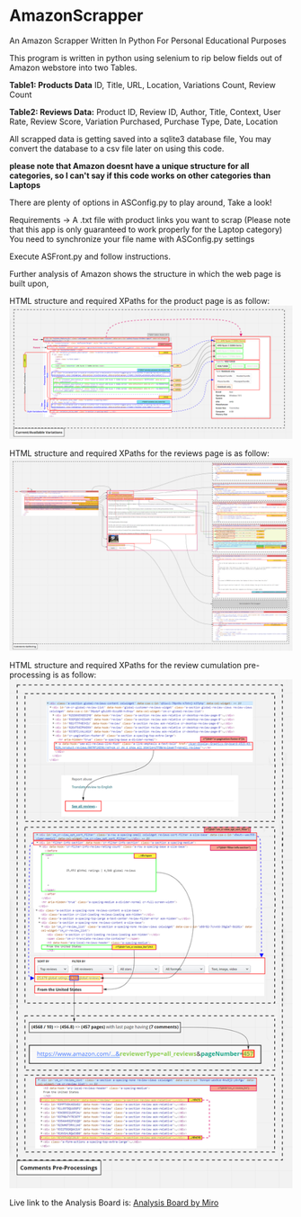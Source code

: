 # AmazonScrapper
An Amazon Scrapper Written In Python For Personal Educational Purposes

This program is written in python using selenium to rip below fields out of Amazon webstore into two Tables.

**Table1: Products Data**
        ID, Title, URL, Location, Variations Count, Review Count

**Table2: Reviews Data:**
        Product ID, Review ID, Author, Title, Context, User Rate, Review Score, Variation Purchased, Purchase Type, Date, Location
        
All scrapped data is getting saved into a sqlite3 database file,
You may convert the database to a csv file later on using this code.

**please note that Amazon doesnt have a unique structure for all categories, so I can't say if this code works on other categories than Laptops**

There are plenty of options in ASConfig.py to play around, Take a look!

Requirements -> A .txt file with product links you want to scrap (Please note that this app is only guaranteed to work properly for the Laptop category)
You need to synchronize your file name with ASConfig.py settings

Execute ASFront.py and follow instructions.


Further analysis of Amazon shows the structure in which the web page is built upon,

HTML structure and required XPaths for the product page is as follow:
![Amazon Product Variations](/Images/Product_Variations.png)

HTML structure and required XPaths for the reviews page is as follow:
![Amazon Product Reviews](/Images/Comments_Gathering.png)

HTML structure and required XPaths for the review cumulation pre-processing is as follow:
![Amazon Product Reviews Pre-Processing](/Images/Pre-Processings.png)

Live link to the Analysis Board is:
[Analysis Board by Miro](https://miro.com/app/board/o9J_lTy4h6k=/)

